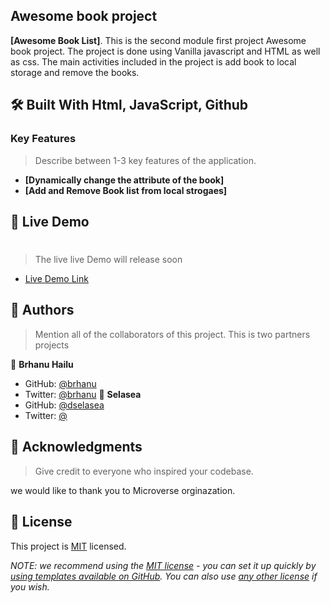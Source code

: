 <!-- <div align="center">

  <img src="murple_logo.png" alt="logo" width="140"  height="auto" />
  <br/>

</div> -->

<!-- PROJECT DESCRIPTION -->

## Awesome book project

**[Awesome Book List]**. This is the second module first project Awesome book project. The project is done using Vanilla javascript and HTML as well as css. The main activities included in the project is add book to local storage and remove the books.

## 🛠 Built With Html, JavaScript, Github<a name="built-with"></a>

<!-- Features -->

### Key Features <a name="key-features"></a>

> Describe between 1-3 key features of the application.

- **[Dynamically change the attribute of the book]**
- **[Add and Remove Book list from local strogaes]**

<!-- LIVE DEMO -->

## 🚀 Live Demo <a name="live-demo"></a>

> #
>
> The live live Demo will release soon

- [Live Demo Link](#)

<!-- AUTHORS -->

## 👥 Authors <a name="authors"></a>

> Mention all of the collaborators of this project.
> This is two partners projects

👤 **Brhanu Hailu**

- GitHub: [@brhanu](https://github.com/brhanuhailu)
- Twitter: [@brhanu](https://twitter.com/TigrayCountry)
  👤 **Selasea**
- GitHub: [@dselasea](https://github.com/dselasea)
- Twitter: [@](https://twitter.com/)

<!-- FUTURE FEATURES -->

<!-- SUPPORT -->

<!-- ACKNOWLEDGEMENTS -->

## 🙏 Acknowledgments <a name="acknowledgements"></a>

> Give credit to everyone who inspired your codebase.

we would like to thank you to Microverse orginazation.

<!-- LICENSE -->

## 📝 License <a name="license"></a>

This project is [MIT](./LICENSE) licensed.

_NOTE: we recommend using the [MIT license]() - you can set it up quickly by [using templates available on GitHub](https://docs.github.com/en/communities/setting-up-your-project-for-healthy-contributions/adding-a-license-to-a-repository). You can also use [any other license](https://choosealicense.com/licenses/) if you wish._
